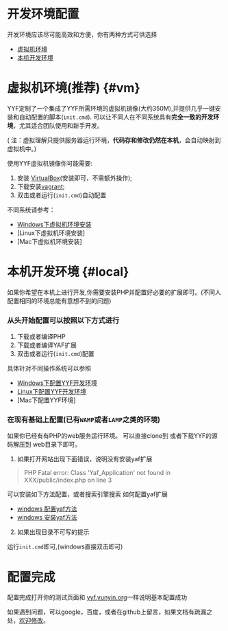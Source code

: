 开发环境配置
==================


开发环境应该尽可能高效和方便，你有两种方式可供选择
* [虚拟机环境](#vm)
* [本机开发环境](#local)

虚拟机环境(推荐) {#vm}
==========
YYF定制了一个集成了YYF所需环境的虚拟机镜像(大约350M),并提供几乎一键安装和自动配置的脚本(`init.cmd`).
可以让不同人在不同系统具有**完全一致的开发环境**，尤其适合团队使用和新手开发。

( 注：虚拟理解只提供服务器运行环境，**代码存和修改仍然在本机**，会自动映射到虚拟机中。)

使用YYF虚拟机镜像你可能需要:

1. 安装 [VirtualBox](https://www.virtualbox.org/wiki/Downloads)(安装即可，不需额外操作); 
2. 下载安装[vagrant](https://www.vagrantup.com/downloads.html);
3. 双击或者运行(`init.cmd`)自动配置


不同系统请参考：
* [Windows下虚拟机环境安装](vm-in-windows.md)
* [Linux下虚拟机环境安装]
* [Mac下虚拟机环境安装]


本机开发环境 {#local}
============
如果你希望在本机上进行开发,你需要安装PHP并配置好必要的扩展即可。(不同人配置相同的环境总能有意想不到的问题)

### 从头开始配置可以按照以下方式进行

1. 下载或者编译PHP
2. 下载或者编译YAF扩展
3. 双击或者运行(`init.cmd`)配置

具体针对不同操作系统可以参照

* [Windows下配置YYF开发环境](yyf-in-windows.md)
* [Linux下配置YYF开发环境](yyf-in-linux.md)
* [Mac下配置YYF环境]

### 在现有基础上配置(已有`WAMP`或者`LAMP`之类的环境)

如果你已经有有PHP的web服务运行环境。
可以直接clone到 或者下载YYF的源码解压到 web目录下即可。


1. 如果打开网站出现下面错误，说明没有安装yaf扩展

>PHP Fatal error:  Class 'Yaf_Application' not found in XXX/public/index.php on line 3

可以安装如下方法配置，或者搜索引擎搜索 如何配置yaf扩展
* [windows 配置yaf方法](yyf-in-windows.md#yaf)
* [windows 安装yaf方法](yyf-in-linux.md#yaf)

2. 如果出现目录不可写的提示

运行`init.cmd`即可,(windows直接双击即可) 

配置完成
=========
配置完成打开你的测试页面和 [yyf.yunyin.org](https://yyf.yunyin.org/)一样说明基本配置成功

如果遇到问题，可以google，百度，或者在github上留言，如果文档有疏漏之处，[欢迎修改](https://github.com/NewFuture/yyf-book)。
